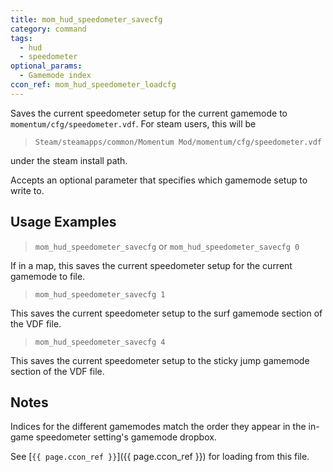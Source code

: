 ```yaml
---
title: mom_hud_speedometer_savecfg
category: command
tags:
  - hud
  - speedometer
optional_params:
  - Gamemode index
ccon_ref: mom_hud_speedometer_loadcfg
---
```


Saves the current speedometer setup for the current gamemode to `momentum/cfg/speedometer.vdf`.
For steam users, this will be 

> `Steam/steamapps/common/Momentum Mod/momentum/cfg/speedometer.vdf` 

under the steam install path.

Accepts an optional parameter that specifies which gamemode setup to write to.

## Usage Examples

> `mom_hud_speedometer_savecfg` or `mom_hud_speedometer_savecfg 0`

If in a map, this saves the current speedometer setup for the current gamemode to file.

> `mom_hud_speedometer_savecfg 1`

This saves the current speedometer setup to the surf gamemode section of the VDF file.

> `mom_hud_speedometer_savecfg 4`

This saves the current speedometer setup to the sticky jump gamemode section of the VDF file.

## Notes

Indices for the different gamemodes match the order they appear in the in-game speedometer setting's gamemode dropbox.

See [`{{ page.ccon_ref }}`]({{ page.ccon_ref }}) for loading from this file.
